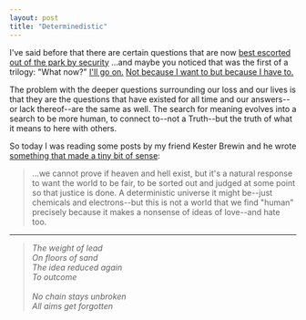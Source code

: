 ```yaml
---
layout: post
title: "Determinedistic"
---
```


I've said before that there are certain questions that are now [best escorted out of the park by security](/2011/02/24/what-now/) ...and maybe you noticed that was the first of a trilogy: "What now?" [I'll go on.](/2011/02/28/I-can-not-go-on/) [Not because I want to but because I have to.](/2011/03/07/bikes/)

The problem with the deeper questions surrounding our loss and our lives is that they are the questions that have existed for all time and our answers--or lack thereof--are the same as well. The search for meaning evolves into a search to be more human, to connect to--not a Truth--but the truth of what it means to here with others.

So today I was reading some posts by my friend Kester Brewin and he wrote [something that made a tiny bit of sense](http://www.kesterbrewin.com/2011/03/15/free-will-determinism-heaven-hell/):

> ...we cannot prove if heaven and hell exist, but it's a natural response to want the world to be fair, to be sorted out and judged at some point so that justice is done. A deterministic universe it might be--just chemicals and electrons--but this is not a world that we find "human" precisely because it makes a nonsense of ideas of love--and hate too.

---

<p class="postscript"><blockquote style="font-style:italic">The weight of lead<br>
On floors of sand<br>
The idea reduced again<br>
To outcome<br>
<br>
No chain stays unbroken<br>
All aims get forgotten</blockquote></p>
